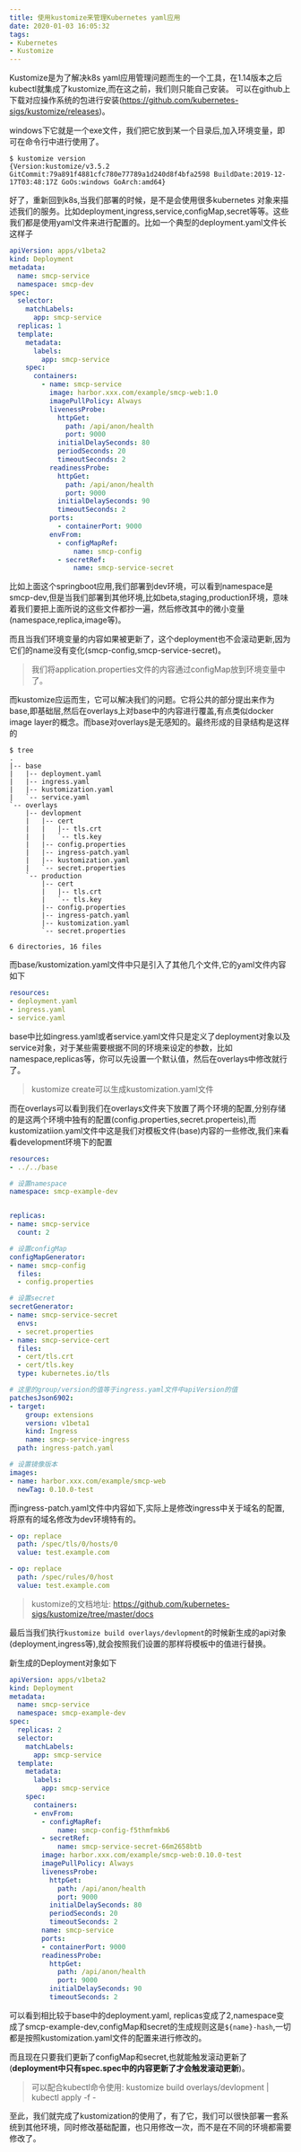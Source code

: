 ```yaml
---
title: 使用kustomize来管理Kubernetes yaml应用
date: 2020-01-03 16:05:32
tags:
- Kubernetes
- Kustomize
---
```



Kustomize是为了解决k8s yaml应用管理问题而生的一个工具，在1.14版本之后kubectl就集成了kustomize,而在这之前，我们则只能自己安装。
可以在github上下载对应操作系统的包进行安装(https://github.com/kubernetes-sigs/kustomize/releases)。

windows下它就是一个exe文件，我们把它放到某一个目录后,加入环境变量，即可在命令行中进行使用了。

```
$ kustomize version
{Version:kustomize/v3.5.2 GitCommit:79a891f4881cfc780e77789a1d240d8f4bfa2598 BuildDate:2019-12-17T03:48:17Z GoOs:windows GoArch:amd64}
```
<!--more-->

好了，重新回到k8s,当我们部署的时候，是不是会使用很多kubernetes 对象来描述我们的服务。比如deployment,ingress,service,configMap,secret等等。这些我们都是使用yaml文件来进行配置的。比如一个典型的deployment.yaml文件长这样子

```yaml
apiVersion: apps/v1beta2
kind: Deployment
metadata:
  name: smcp-service
  namespace: smcp-dev
spec:
  selector:
    matchLabels:
      app: smcp-service
  replicas: 1
  template:
    metadata:
      labels:
        app: smcp-service
    spec:
      containers:
        - name: smcp-service
          image: harbor.xxx.com/example/smcp-web:1.0
          imagePullPolicy: Always
          livenessProbe:
            httpGet:
              path: /api/anon/health
              port: 9000
            initialDelaySeconds: 80
            periodSeconds: 20
            timeoutSeconds: 2
          readinessProbe:
            httpGet:
              path: /api/anon/health
              port: 9000
            initialDelaySeconds: 90
            timeoutSeconds: 2
          ports:
            - containerPort: 9000
          envFrom:
            - configMapRef:
                name: smcp-config
            - secretRef:
                name: smcp-service-secret

```

比如上面这个springboot应用,我们部署到dev环境，可以看到namespace是smcp-dev,但是当我们部署到其他环境,比如beta,staging,production环境，意味着我们要把上面所说的这些文件都抄一遍，然后修改其中的微小变量(namespace,replica,image等)。

而且当我们环境变量的内容如果被更新了，这个deployment也不会滚动更新,因为它们的name没有变化(smcp-config,smcp-service-secret)。
>我们将application.properties文件的内容通过configMap放到环境变量中了。


而kustomize应运而生，它可以解决我们的问题。它将公共的部分提出来作为base,即基础层,然后在overlays上对base中的内容进行覆盖,有点类似docker image layer的概念。而base对overlays是无感知的。最终形成的目录结构是这样的

```
$ tree
.
|-- base
|   |-- deployment.yaml
|   |-- ingress.yaml
|   |-- kustomization.yaml
|   `-- service.yaml
`-- overlays
    |-- devlopment
    |   |-- cert
    |   |   |-- tls.crt
    |   |   `-- tls.key
    |   |-- config.properties
    |   |-- ingress-patch.yaml
    |   |-- kustomization.yaml
    |   `-- secret.properties
    `-- production
        |-- cert
        |   |-- tls.crt
        |   `-- tls.key
        |-- config.properties
        |-- ingress-patch.yaml
        |-- kustomization.yaml
        `-- secret.properties

6 directories, 16 files
```
而base/kustomization.yaml文件中只是引入了其他几个文件,它的yaml文件内容如下

```yaml
resources:
- deployment.yaml
- ingress.yaml
- service.yaml
```

base中比如ingress.yaml或者service.yaml文件只是定义了deployment对象以及service对象，对于某些需要根据不同的环境来设定的参数，比如namespace,replicas等，你可以先设置一个默认值，然后在overlays中修改就行了。

>kustomize create可以生成kustomization.yaml文件


而在overlays可以看到我们在overlays文件夹下放置了两个环境的配置,分别存储的是这两个环境中独有的配置(config.properties,secret.properteis),而kustomizatiion.yaml文件中这是我们对模板文件(base)内容的一些修改,我们来看看development环境下的配置

```yaml
resources:
- ../../base

# 设置namespace
namespace: smcp-example-dev


replicas:
- name: smcp-service
  count: 2

# 设置configMap
configMapGenerator:
- name: smcp-config
  files:
  - config.properties

# 设置secret
secretGenerator:
- name: smcp-service-secret
  envs:
  - secret.properties
- name: smcp-service-cert
  files:
  - cert/tls.crt
  - cert/tls.key
  type: kubernetes.io/tls

# 这里的group/version的值等于ingress.yaml文件中apiVersion的值
patchesJson6902:
- target:
    group: extensions
    version: v1beta1
    kind: Ingress
    name: smcp-service-ingress
  path: ingress-patch.yaml

# 设置镜像版本
images:
- name: harbor.xxx.com/example/smcp-web
  newTag: 0.10.0-test
```

而ingress-patch.yaml文件中内容如下,实际上是修改ingress中关于域名的配置,将原有的域名修改为​dev环境特有的。​

```yaml
- op: replace
  path: /spec/tls/0/hosts/0
  value: test.example.com

- op: replace
  path: /spec/rules/0/host
  value: test.example.com

```

> kustomize的文档地址: https://github.com/kubernetes-sigs/kustomize/tree/master/docs

最后当我们执行` kustomize build overlays/devlopment `的时候新生成的api对象(deployment,ingress等),就会按照我们设置的那样将模板中的值进行替换。

新生成的Deployment对象如下

```yaml
apiVersion: apps/v1beta2
kind: Deployment
metadata:
  name: smcp-service
  namespace: smcp-example-dev
spec:
  replicas: 2
  selector:
    matchLabels:
      app: smcp-service
  template:
    metadata:
      labels:
        app: smcp-service
    spec:
      containers:
      - envFrom:
        - configMapRef:
            name: smcp-config-f5thmfmkb6
        - secretRef:
            name: smcp-service-secret-66m2658btb
        image: harbor.xxx.com/example/smcp-web:0.10.0-test
        imagePullPolicy: Always
        livenessProbe:
          httpGet:
            path: /api/anon/health
            port: 9000
          initialDelaySeconds: 80
          periodSeconds: 20
          timeoutSeconds: 2
        name: smcp-service
        ports:
        - containerPort: 9000
        readinessProbe:
          httpGet:
            path: /api/anon/health
            port: 9000
          initialDelaySeconds: 90
          timeoutSeconds: 2
```
可以看到相比较于base中的deployment.yaml,
replicas变成了2,namespace变成了smcp-example-dev,configMap和secret的生成规则这是`${name}-hash`,一切都是按照kustomization.yaml文件的配置来进行修改的。

而且现在只要我们更新了configMap和secret,也就能触发滚动更新了(**deployment中只有spec.spec中的内容更新了才会触发滚动更新**)。
> 可以配合kubectl命令使用: kustomize build overlays/devlopment | kubectl apply -f -

至此，我们就完成了kustomization的使用了，有了它，我们可以很快部署一套系统到其他环境，同时修改基础配置，也只用修改一次，而不是在不同的环境都需要修改了。

